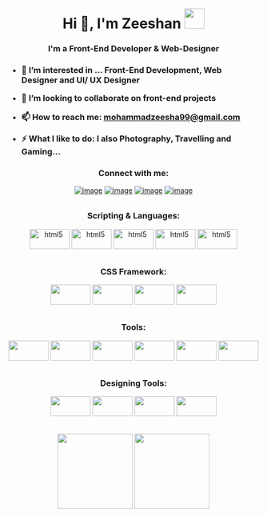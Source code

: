 <h1 align="center">Hi 👋, I'm Zeeshan <img height="40" src="https://emoji.gg/assets/emoji/6443-magic-hart.gif"></h1>
<h3 align="center">I'm a Front-End Developer & Web-Designer<h3>
  
- 🌱 I’m interested in ... Front-End Development, Web Designer and UI/ UX Designer

- 👯 I’m looking to collaborate on **front-end projects**

- 📫 How to reach me: **mohammadzeesha99@gmail.com**

- ⚡ What I like to do: **I also  Photography, Travelling and Gaming...**

<h3 align="center">Connect with me:</h3>
<div align="center" style='margin-bottom:2rem;'>

[![image](https://img.shields.io/badge/LinkedIn-0077B5?style=for-the-badge&logo=linkedin&logoColor=white)](https://www.linkedin.com/in/mohammad-zeeshan-dev/)
[![image](https://img.shields.io/badge/Instagram-E4405F?style=for-the-badge&logo=instagram&logoColor=white)](https://www.instagram.com/mohdzzeeshan/)
[![image](https://img.shields.io/badge/Gmail-D14836?style=for-the-badge&logo=gmail&logoColor=white)](mailto:mohammadzeesha99@gmail.com)
  [![image](https://img.shields.io/badge/Gmail-D14836?style=for-the-badge&logo=unspalsh&logoColor=white)](https://unsplash.com/@zeeshan_ques)
  
</div>

<h3 align="center">Scripting & Languages:</h3>

<p align="center" style='margin-bottom:2rem;'> 
  <a target="_blank" rel="noopener noreferrer"> 
    <img src="https://www.vectorlogo.zone/logos/reactjs/reactjs-ar21.svg" alt="html5" width="80" height="40"/> 
  </a>
   <a target="_blank" rel="noopener noreferrer"> 
    <img src="https://www.vectorlogo.zone/logos/javascript/javascript-ar21.svg" alt="html5" width="80" height="40"/> 
  </a>
   <a target="_blank" rel="noopener noreferrer"> 
    <img src="https://www.vectorlogo.zone/logos/nodejs/nodejs-ar21.svg" alt="html5" width="80" height="40"/> 
  </a>
   <a target="_blank" rel="noopener noreferrer"> 
    <img src="https://www.vectorlogo.zone/logos/w3_html5/w3_html5-ar21.svg" alt="html5" width="80" height="40"/> 
  </a>
   <a target="_blank" rel="noopener noreferrer"> 
    <img src="https://www.vectorlogo.zone/logos/nodejs/nodejs-ar21.svg" alt="html5" width="80" height="40"/> 
  </a>
</p>
  
  
<h3 align="center">CSS Framework:</h3>

<p align="center" style='margin-bottom:2rem;' > 
  <a target="_blank" rel="noopener noreferrer"> 
    <img src="https://www.vectorlogo.zone/logos/w3_css/w3_css-ar21.svg" width="80" height="40"/> 
  </a>
  <a target="_blank" rel="noopener noreferrer"> 
    <img src="https://www.vectorlogo.zone/logos/lesscss/lesscss-ar21.svg"  width="80" height="40"/> 
  </a>
    <a target="_blank" rel="noopener noreferrer"> 
    <img src="https://www.vectorlogo.zone/logos/getbootstrap/getbootstrap-ar21.svg" width="80" height="40"/> 
  </a>
    <a target="_blank" rel="noopener noreferrer"> 
    <img src="https://www.vectorlogo.zone/logos/sass-lang/sass-lang-ar21.svg" width="80" height="40"/> 
  </a>
</p>
  
 <h3 align="center">Tools:</h3>

<p align="center" style='margin-bottom:2rem;' > 
  <a target="_blank" rel="noopener noreferrer"> 
    <img src="  https://www.vectorlogo.zone/logos/github/github-ar21.svg"  width="80" height="40"/> 
  </a>
  <a target="_blank" rel="noopener noreferrer"> 
    <img src="https://www.vectorlogo.zone/logos/bitbucket/bitbucket-ar21.svg"  width="80" height="40"/> 
  </a>
    <a target="_blank" rel="noopener noreferrer"> 
    <img src="https://www.vectorlogo.zone/logos/git-scm/git-scm-ar21.svg" width="80" height="40"/> 
  </a>
    <a target="_blank" rel="noopener noreferrer"> 
    <img src="https://www.vectorlogo.zone/logos/netlify/netlify-ar21.svg" width="80" height="40"/> 
  </a>
    <a target="_blank" rel="noopener noreferrer"> 
    <img src="https://www.vectorlogo.zone/logos/trello/trello-ar21.svg" width="80" height="40"/> 
  </a>
    <a target="_blank" rel="noopener noreferrer"> 
    <img src="https://www.vectorlogo.zone/logos/slack/slack-ar21.svg" width="80" height="40"/> 
  </a>
</p>
  
  


<h3 align="center">Designing Tools:</h3>

<p align="center" style='margin-bottom:2rem;'> 
  <a target="_blank" rel="noopener noreferrer"> 
    <img src="https://www.vectorlogo.zone/logos/figma/figma-ar21.svg" width="80" height="40"/> 
  </a>
  <a target="_blank" rel="noopener noreferrer"> 
    <img src="https://www.vectorlogo.zone/logos/gimp/gimp-ar21.svg"width="80" height="40"/> 
  </a>
    <a target="_blank" rel="noopener noreferrer"> 
    <img src="https://www.vectorlogo.zone/logos/canva/canva-ar21.svg" width="80" height="40"/> 
  </a>   
  <a target="_blank" rel="noopener noreferrer"> 
    <img src="https://miro.medium.com/max/636/1*p1TndLk3UsGPBsM7qHPZIw.png" width="80" height="40"/> 
  </a>
 
</p>
  
<p align= "center" style='margin-top:2rem;'>
  <img height= "150" src="https://github-readme-stats.vercel.app/api?username=MohammadZeeshanQ&theme=react&show_icons=true&include_all_commits=true" />
  <img height= "150" src="https://github-readme-stats.vercel.app/api/top-langs/?username=MohammadZeeshanQ&theme=react&layout=compact" />
</p>
